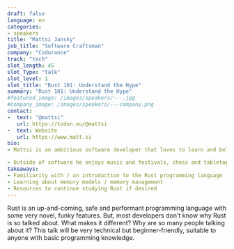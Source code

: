```yaml
---
draft: false
language: en
categories:
- speakers
title: "Mattsi Jansky"
job_title: "Software Craftsman"
company: "Codurance"
track: "tech"
slot_length: 45
slot_Type: "talk"
slot_level: 1
slot_title: "Rust 101: Understand the Hype"
summary: "Rust 101: Understand the Hype"
#featured_image: /images/speakers/---.jpg
#company_image: /images/speakers/---company.png
contact:
-  text: "@mattsi"
   url: https://todon.eu/@mattsi
-  text: Website
   url: https://www.matt.si
bio:
- Mattsi is an ambitious software developer that loves to learn and believes in "doing it right the first time", putting quality software first. He is a programming polygot with experience across dotnet, Java, JS & TS, NodeJS, React, Angular and more from a broad career touching on education, e-commerce, finance, and healthcare. Over the past few years he has developed a keen interest in Rust, and spoke at the UK's first Rust conference.

- Outside of software he enjoys music and festivals, chess and tabletop games, and takes an enthusiastic interest in science, technology, and self-improvement.
takeaways:
- Familiarity with / an introduction to the Rust programming language
- Learning about memory models / memory management
- Resources to continue studying Rust if desired
---
```


Rust is an up-and-coming, safe and performant programming language with some very novel, funky features. But, most developers don't know why Rust is so talked about. What makes it different? Why are so many people talking about it? This talk will be very technical but  beginner-friendly, suitable to anyone with basic programming knowledge.
